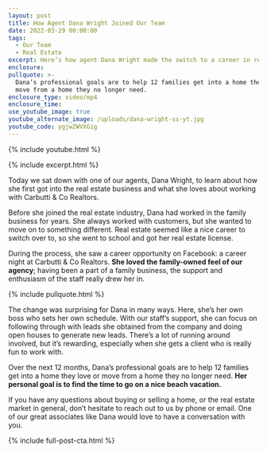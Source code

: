 ```yaml
---
layout: post
title: How Agent Dana Wright Joined Our Team
date: 2022-03-29 00:00:00
tags:
  - Our Team
  - Real Estate
excerpt: Here’s how agent Dana Wright made the switch to a career in real estate.
enclosure:
pullquote: >-
  Dana’s professional goals are to help 12 families get into a home they love or
  move from a home they no longer need.
enclosure_type: video/mp4
enclosure_time:
use_youtube_image: true
youtube_alternate_image: /uploads/dana-wright-ss-yt.jpg
youtube_code: ygjwZWVXGig
---
```

{% include youtube.html %}

{% include excerpt.html %}

Today we sat down with one of our agents, Dana Wright, to learn about how she first got into the real estate business and what she loves about working with Carbutti & Co Realtors.

Before she joined the real estate industry, Dana had worked in the family business for years. She always worked with customers, but she wanted to move on to something different. Real estate seemed like a nice career to switch over to, so she went to school and got her real estate license.

During the process, she saw a career opportunity on Facebook: a career night at Carbutti & Co Realtors. **She loved the family-owned feel of our agency**; having been a part of a family business, the support and enthusiasm of the staff really drew her in.

{% include pullquote.html %}

The change was surprising for Dana in many ways. Here, she’s her own boss who sets her own schedule. With our staff’s support, she can focus on following through with leads she obtained from the company and doing open houses to generate new leads. There’s a lot of running around involved, but it’s rewarding, especially when she gets a client who is really fun to work with.

Over the next 12 months, Dana’s professional goals are to help 12 families get into a home they love or move from a home they no longer need. **Her personal goal is to find the time to go on a nice beach vacation.**

If you have any questions about buying or selling a home, or the real estate market in general, don’t hesitate to reach out to us by phone or email. One of our great associates like Dana would love to have a conversation with you.

{% include full-post-cta.html %}
